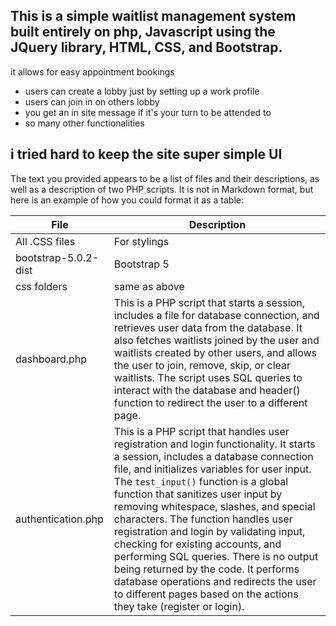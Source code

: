 ## This is a simple waitlist management system built entirely on php, Javascript using the JQuery library, HTML, CSS, and Bootstrap.
it allows for easy appointment bookings 
- users can create a lobby just by setting up a work profile
- users can join in on others lobby 
- you get an in site message if it's your turn to be attended to
- so many other functionalities
## i tried hard to keep the site super simple UI
The text you provided appears to be a list of files and their descriptions, as well as a description of two PHP scripts. It is not in Markdown format, but here is an example of how you could format it as a table:

| File                | Description                                       |
|---------------------|---------------------------------------------------|
| All .CSS files       | For stylings                                     |
| bootstrap-5.0.2-dist | Bootstrap 5                                      |
| css folders          | same as above                                         |
| dashboard.php        | This is a PHP script that starts a session, includes a file for database connection, and retrieves user data from the database. It also fetches waitlists joined by the user and waitlists created by other users, and allows the user to join, remove, skip, or clear waitlists. The script uses SQL queries to interact with the database and header() function to redirect the user to a different page.             |
| authentication.php   | This is a PHP script that handles user registration and login functionality. It starts a session, includes a database connection file, and initializes variables for user input. The `test_input()` function is a global function that sanitizes user input by removing whitespace, slashes, and special characters. The function handles user registration and login by validating input, checking for existing accounts, and performing SQL queries. There is no output being returned by the code. It performs database operations and redirects the user to different pages based on the actions they take (register or login). |